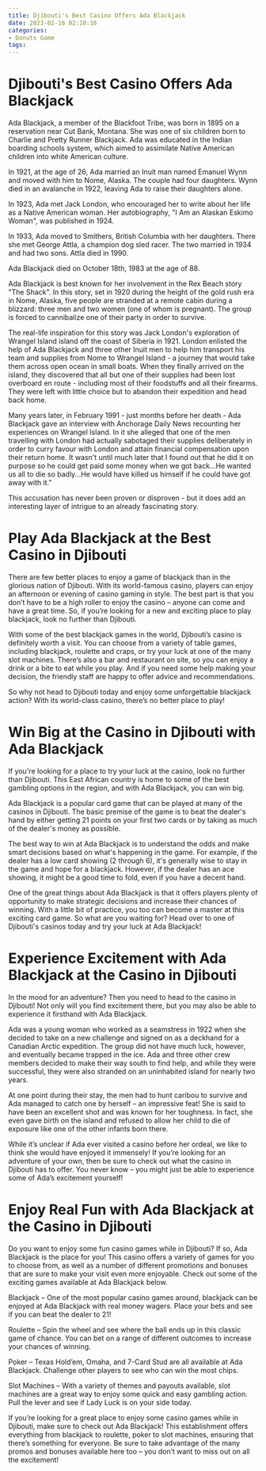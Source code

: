 ```yaml
---
title: Djibouti's Best Casino Offers Ada Blackjack 
date: 2023-02-16 02:10:16
categories:
- Donuts Game
tags:
---
```



#  Djibouti's Best Casino Offers Ada Blackjack 

Ada Blackjack, a member of the Blackfoot Tribe, was born in 1895 on a reservation near Cut Bank, Montana. She was one of six children born to Charlie and Pretty Runner Blackjack. Ada was educated in the Indian boarding schools system, which aimed to assimilate Native American children into white American culture.

In 1921, at the age of 26, Ada married an Inuit man named Emanuel Wynn and moved with him to Nome, Alaska. The couple had four daughters. Wynn died in an avalanche in 1922, leaving Ada to raise their daughters alone.

In 1923, Ada met Jack London, who encouraged her to write about her life as a Native American woman. Her autobiography, "I Am an Alaskan Eskimo Woman", was published in 1924.

In 1933, Ada moved to Smithers, British Columbia with her daughters. There she met George Attla, a champion dog sled racer. The two married in 1934 and had two sons. Attla died in 1990.

Ada Blackjack died on October 18th, 1983 at the age of 88.

Ada Blackjack is best known for her involvement in the Rex Beach story "The Shack". In this story, set in 1920 during the height of the gold rush era in Nome, Alaska, five people are stranded at a remote cabin during a blizzard: three men and two women (one of whom is pregnant). The group is forced to cannibalize one of their party in order to survive. 

The real-life inspiration for this story was Jack London's exploration of Wrangel Island island off the coast of Siberia in 1921. London enlisted the help of Ada Blackjack and three other Inuit men to help him transport his team and supplies from Nome to Wrangel Island - a journey that would take them across open ocean in small boats. When they finally arrived on the island, they discovered that all but one of their supplies had been lost overboard en route - including most of their foodstuffs and all their firearms. They were left with little choice but to abandon their expedition and head back home. 

Many years later, in February 1991 - just months before her death - Ada Blackjack gave an interview with Anchorage Daily News recounting her experiences on Wrangel Island. In it she alleged that one of the men travelling with London had actually sabotaged their supplies deliberately in order to curry favour with London and attain financial compensation upon their return home. 
It wasn't until much later that I found out that he did it on purpose so he could get paid some money when we got back...He wanted us all to die so badly...He would have killed us himself if he could have got away with it." 

This accusation has never been proven or disproven - but it does add an interesting layer of intrigue to an already fascinating story.

#  Play Ada Blackjack at the Best Casino in Djibouti 

There are few better places to enjoy a game of blackjack than in the glorious nation of Djibouti. With its world-famous casino, players can enjoy an afternoon or evening of casino gaming in style. The best part is that you don’t have to be a high roller to enjoy the casino – anyone can come and have a great time. So, if you’re looking for a new and exciting place to play blackjack, look no further than Djibouti.

With some of the best blackjack games in the world, Djibouti’s casino is definitely worth a visit. You can choose from a variety of table games, including blackjack, roulette and craps, or try your luck at one of the many slot machines. There’s also a bar and restaurant on site, so you can enjoy a drink or a bite to eat while you play. And if you need some help making your decision, the friendly staff are happy to offer advice and recommendations.

So why not head to Djibouti today and enjoy some unforgettable blackjack action? With its world-class casino, there’s no better place to play!

#  Win Big at the Casino in Djibouti with Ada Blackjack 

If you're looking for a place to try your luck at the casino, look no further than Djibouti. This East African country is home to some of the best gambling options in the region, and with Ada Blackjack, you can win big.

Ada Blackjack is a popular card game that can be played at many of the casinos in Djibouti. The basic premise of the game is to beat the dealer's hand by either getting 21 points on your first two cards or by taking as much of the dealer's money as possible.

The best way to win at Ada Blackjack is to understand the odds and make smart decisions based on what's happening in the game. For example, if the dealer has a low card showing (2 through 6), it's generally wise to stay in the game and hope for a blackjack. However, if the dealer has an ace showing, it might be a good time to fold, even if you have a decent hand.

One of the great things about Ada Blackjack is that it offers players plenty of opportunity to make strategic decisions and increase their chances of winning. With a little bit of practice, you too can become a master at this exciting card game. So what are you waiting for? Head over to one of Djibouti's casinos today and try your luck at Ada Blackjack!

#  Experience Excitement with Ada Blackjack at the Casino in Djibouti 

In the mood for an adventure? Then you need to head to the casino in Djibouti! Not only will you find excitement there, but you may also be able to experience it firsthand with Ada Blackjack.

Ada was a young woman who worked as a seamstress in 1922 when she decided to take on a new challenge and signed on as a deckhand for a Canadian Arctic expedition. The group did not have much luck, however, and eventually became trapped in the ice. Ada and three other crew members decided to make their way south to find help, and while they were successful, they were also stranded on an uninhabited island for nearly two years.

At one point during their stay, the men had to hunt caribou to survive and Ada managed to catch one by herself – an impressive feat! She is said to have been an excellent shot and was known for her toughness. In fact, she even gave birth on the island and refused to allow her child to die of exposure like one of the other infants born there.

While it’s unclear if Ada ever visited a casino before her ordeal, we like to think she would have enjoyed it immensely! If you’re looking for an adventure of your own, then be sure to check out what the casino in Djibouti has to offer. You never know – you might just be able to experience some of Ada’s excitement yourself!

#  Enjoy Real Fun with Ada Blackjack at the Casino in Djibouti

Do you want to enjoy some fun casino games while in Djibouti? If so, Ada Blackjack is the place for you! This casino offers a variety of games for you to choose from, as well as a number of different promotions and bonuses that are sure to make your visit even more enjoyable. Check out some of the exciting games available at Ada Blackjack below.

Blackjack – One of the most popular casino games around, blackjack can be enjoyed at Ada Blackjack with real money wagers. Place your bets and see if you can beat the dealer to 21!

Roulette – Spin the wheel and see where the ball ends up in this classic game of chance. You can bet on a range of different outcomes to increase your chances of winning.

Poker – Texas Hold’em, Omaha, and 7-Card Stud are all available at Ada Blackjack. Challenge other players to see who can win the most chips.

Slot Machines – With a variety of themes and payouts available, slot machines are a great way to enjoy some quick and easy gambling action. Pull the lever and see if Lady Luck is on your side today.

If you’re looking for a great place to enjoy some casino games while in Djibouti, make sure to check out Ada Blackjack! This establishment offers everything from blackjack to roulette, poker to slot machines, ensuring that there’s something for everyone. Be sure to take advantage of the many promos and bonuses available here too – you don’t want to miss out on all the excitement!